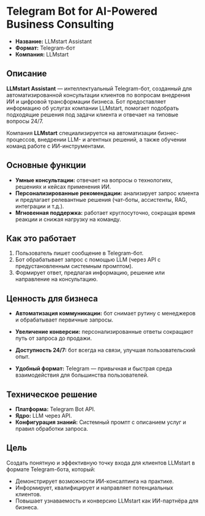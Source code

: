 # Telegram Bot for AI-Powered Business Consulting

- **Название:** LLMstart Assistant
- **Формат:** Telegram-бот
- **Компания:** LLMstart

## Описание

**LLMstart Assistant** — интеллектуальный Telegram-бот, созданный для автоматизированной консультации клиентов по вопросам внедрения ИИ и цифровой трансформации бизнеса.
Бот предоставляет информацию об услугах компании LLMstart, помогает подобрать подходящие решения под задачи клиента и отвечает на типовые вопросы 24/7.

Компания **LLMstart** специализируется на автоматизации бизнес-процессов, внедрении LLM- и агентных решений, а также обучении команд работе с ИИ-инструментами.

## Основные функции

- **Умные консультации:** отвечает на вопросы о технологиях, решениях и кейсах применения ИИ.
- **Персонализированные рекомендации:** анализирует запрос клиента и предлагает релевантные решения (чат-боты, ассистенты, RAG, интеграции и т.д.).
- **Мгновенная поддержка:** работает круглосуточно, сокращая время реакции и снижая нагрузку на команду.

## Как это работает

1. Пользователь пишет сообщение в Telegram-бот.
2. Бот обрабатывает запрос с помощью LLM (через API с предустановленным системным промптом).
3. Формирует ответ, предлагая информацию, решение или направление на консультацию.

## Ценность для бизнеса

- **Автоматизация коммуникации:** бот снимает рутину с менеджеров и обрабатывает первичные запросы.

- **Увеличение конверсии:** персонализированные ответы сокращают путь от запроса до продажи.
- **Доступность 24/7:** бот всегда на связи, улучшая пользовательский опыт.
- **Удобный формат:** Telegram — привычная и быстрая среда взаимодействия для большинства пользователей.

## Техническое решение

- **Платформа:** Telegram Bot API.
- **Ядро:** LLM через API.
- **Конфигурация знаний:** Системный промпт с описанием услуг и правил обработки запроса.

## Цель

Создать понятную и эффективную точку входа для клиентов LLMstart в формате Telegram-бота, который:
- Демонстрирует возможности ИИ-консалтинга на практике.
- Информирует, квалифицирует и направляет потенциальных клиентов.
- Повышает узнаваемость и конверсию LLMstart как ИИ-партнёра для бизнеса.